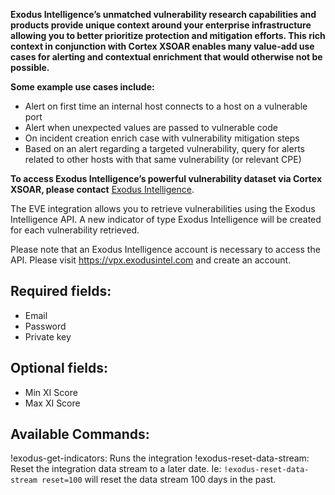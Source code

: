 **Exodus Intelligence’s unmatched vulnerability research capabilities and products provide unique context around your enterprise infrastructure allowing you to better prioritize protection and mitigation efforts. This rich context in conjunction with Cortex XSOAR enables many value-add use cases for alerting and contextual enrichment that would otherwise not be possible.**

**Some example use cases include:**

- Alert on first time an internal host connects to a host on a vulnerable port 
- Alert when unexpected values are passed to vulnerable code 
- On incident creation enrich case with vulnerability mitigation steps 
- Based on an alert regarding a targeted vulnerability, query for alerts related to other hosts with that same vulnerability (or relevant CPE) 

**To access Exodus Intelligence’s powerful vulnerability dataset via Cortex XSOAR, please contact** [Exodus Intelligence](mailto:sales@exodusintel.com).

The EVE integration allows you to retrieve vulnerabilities using the Exodus Intelligence API. A new indicator of type Exodus Intelligence will be created for each vulnerability retrieved.

Please note that an Exodus Intelligence account is necessary to access the API. Please visit <https://vpx.exodusintel.com> and create an account.

## Required fields:

- Email
- Password
- Private key 

## Optional fields:

- Min XI Score
- Max XI Score

## Available Commands:

!exodus-get-indicators: Runs the integration
!exodus-reset-data-stream: Reset the integration data stream to a later date. Ie: `!exodus-reset-data-stream reset=100` will reset the data stream 100 days in the past.